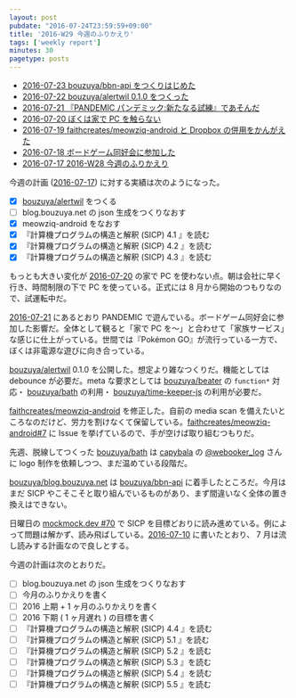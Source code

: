 ```yaml
---
layout: post
pubdate: "2016-07-24T23:59:59+09:00"
title: '2016-W29 今週のふりかえり'
tags: ['weekly report']
minutes: 30
pagetype: posts
---
```

- [2016-07-23 bouzuya/bbn-api をつくりはじめた][2016-07-23]
- [2016-07-22 bouzuya/alertwil 0.1.0 をつくった][2016-07-22]
- [2016-07-21 『PANDEMIC パンデミック:新たなる試練』であそんだ][2016-07-21]
- [2016-07-20 ぼくは家で PC を触らない][2016-07-20]
- [2016-07-19 faithcreates/meowziq-android と Dropbox の併用をかんがえた][2016-07-19]
- [2016-07-18 ボードゲーム同好会に参加した][2016-07-18]
- [2016-07-17 2016-W28 今週のふりかえり][2016-07-17]

今週の計画 ([2016-07-17][]) に対する実績は次のようになった。

- [x] [bouzuya/alertwil][] をつくる
- [ ] blog.bouzuya.net の json 生成をつくりなおす
- [x] meowziq-android をなおす
- [x] 『計算機プログラムの構造と解釈 (SICP) 4.1 』を読む
- [x] 『計算機プログラムの構造と解釈 (SICP) 4.2 』を読む
- [x] 『計算機プログラムの構造と解釈 (SICP) 4.3 』を読む

もっとも大きい変化が [2016-07-20][] の家で PC を使わない点。朝は会社に早く行き、時間制限の下で PC を使っている。正式には 8 月から開始のつもりなので、試運転中だ。

[2016-07-21][] にあるとおり PANDEMIC で遊んでいる。ボードゲーム同好会に参加した影響だ。全体として観ると「家で PC を〜」と合わせて「家族サービス」な感じに仕上がっている。世間では『Pokémon GO』が流行っている一方で、ぼくは非電源な遊びに向き合っている。

[bouzuya/alertwil][] 0.1.0 を公開した。想定より雑なつくりだ。機能としては debounce が必要だ。meta な要求としては [bouzuya/beater][] の `function*` 対応・ [bouzuya/bath][] の利用・ [bouzuya/time-keeper-js][] の利用が必要だ。

[faithcreates/meowziq-android][] を修正した。自前の media scan を備えたいところなのだけど、労力を割けなくて保留している。[faithcreates/meowziq-android#7](https://github.com/faithcreates/meowziq-android/issues/7) に Issue を挙げているので、手が空けば取り組むつもりだ。

先週、脱線してつくった [bouzuya/bath][] は [capybala](http://capybala.com/) の [@webooker_log](https://twitter.com/webooker_log) さんに logo 制作を依頼しつつ、まだ温めている段階だ。

[bouzuya/blog.bouzuya.net][] は [bouzuya/bbn-api][] に着手したところだ。今月はまだ SICP やこそこそと取り組んでいるものがあり、まず間違いなく全体の置き換えはできない。

日曜日の [mockmock.dev #70](http://mockmock.connpass.com/event/35727/) で SICP を目標どおりに読み進めている。例によって問題は解かず、読み飛ばしている。[2016-07-10][] に書いたとおり、 7 月は流し読みする計画なので良しとする。

今週の計画は次のとおりだ。

- [ ] blog.bouzuya.net の json 生成をつくりなおす
- [ ] 今月のふりかえりを書く
- [ ] 2016 上期 + 1 ヶ月のふりかえりを書く
- [ ] 2016 下期 ( 1 ヶ月遅れ ) の目標を書く
- [ ] 『計算機プログラムの構造と解釈 (SICP) 4.4 』を読む
- [ ] 『計算機プログラムの構造と解釈 (SICP) 5.1 』を読む
- [ ] 『計算機プログラムの構造と解釈 (SICP) 5.2 』を読む
- [ ] 『計算機プログラムの構造と解釈 (SICP) 5.3 』を読む
- [ ] 『計算機プログラムの構造と解釈 (SICP) 5.4 』を読む
- [ ] 『計算機プログラムの構造と解釈 (SICP) 5.5 』を読む

[2016-07-10]: http://blog.bouzuya.net/2016/07/10/
[2016-07-17]: http://blog.bouzuya.net/2016/07/17/
[2016-07-18]: http://blog.bouzuya.net/2016/07/18/
[2016-07-19]: http://blog.bouzuya.net/2016/07/19/
[2016-07-20]: http://blog.bouzuya.net/2016/07/20/
[2016-07-21]: http://blog.bouzuya.net/2016/07/21/
[2016-07-22]: http://blog.bouzuya.net/2016/07/22/
[2016-07-23]: http://blog.bouzuya.net/2016/07/23/
[bouzuya/alertwil]: https://github.com/bouzuya/alertwil
[bouzuya/bath]: https://github.com/bouzuya/bath
[bouzuya/bbn-api]: https://github.com/bouzuya/bbn-api
[bouzuya/beater]: https://github.com/bouzuya/beater
[bouzuya/blog.bouzuya.net]: https://github.com/bouzuya/blog.bouzuya.net
[bouzuya/time-keeper-js]: https://github.com/bouzuya/time-keeper-js
[faithcreates/meowziq-android]: https://github.com/faithcreates/meowziq-android
